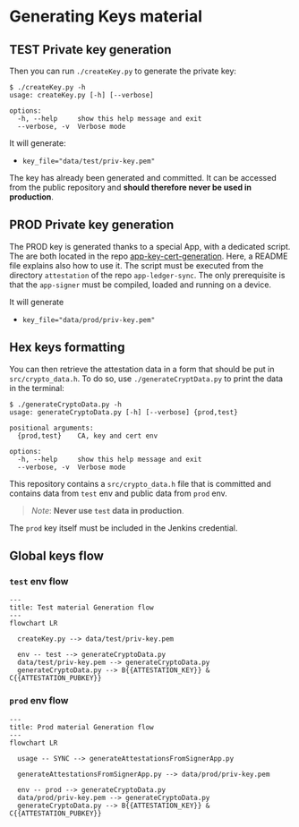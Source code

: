 # Generating Keys material

## TEST Private key generation

Then you can run `./createKey.py` to generate the private key:

```shell
$ ./createKey.py -h
usage: createKey.py [-h] [--verbose]

options:
  -h, --help     show this help message and exit
  --verbose, -v  Verbose mode
```

It will generate:

- `key_file="data/test/priv-key.pem"`

The key has already been generated and committed.
It can be accessed from the public repository and **should therefore never be used in production**.

## PROD Private key generation

The PROD key is generated thanks to a special App, with a dedicated script.
The are both located in the repo [app-key-cert-generation](https://git.orange.ledgerlabs.net/embedded-software/app-key-cert-generation).
Here, a README file explains also how to use it.
The script must be executed from the directory `attestation` of the repo `app-ledger-sync`.
The only prerequisite is that the `app-signer` must be compiled, loaded and running on a device.

It will generate

- `key_file="data/prod/priv-key.pem"`

## Hex keys formatting

You can then retrieve the attestation data in a form that should be put in `src/crypto_data.h`.
To do so, use `./generateCryptData.py` to print the data in the terminal:

```shell
$ ./generateCryptoData.py -h
usage: generateCryptoData.py [-h] [--verbose] {prod,test}

positional arguments:
  {prod,test}    CA, key and cert env

options:
  -h, --help     show this help message and exit
  --verbose, -v  Verbose mode
```

This repository contains a `src/crypto_data.h` file that is committed and contains
data from `test` env and public data from `prod` env.

> *Note*: **Never use `test` data in production**.

The `prod` key itself must be included in the Jenkins credential.

## Global keys flow

### `test` env flow

```mermaid
---
title: Test material Generation flow
---
flowchart LR

  createKey.py --> data/test/priv-key.pem

  env -- test --> generateCryptoData.py
  data/test/priv-key.pem --> generateCryptoData.py
  generateCryptoData.py --> B{{ATTESTATION_KEY}} & C{{ATTESTATION_PUBKEY}}

```

### `prod` env flow

```mermaid
---
title: Prod material Generation flow
---
flowchart LR

  usage -- SYNC --> generateAttestationsFromSignerApp.py

  generateAttestationsFromSignerApp.py --> data/prod/priv-key.pem

  env -- prod --> generateCryptoData.py
  data/prod/priv-key.pem --> generateCryptoData.py
  generateCryptoData.py --> B{{ATTESTATION_KEY}} & C{{ATTESTATION_PUBKEY}}

```
